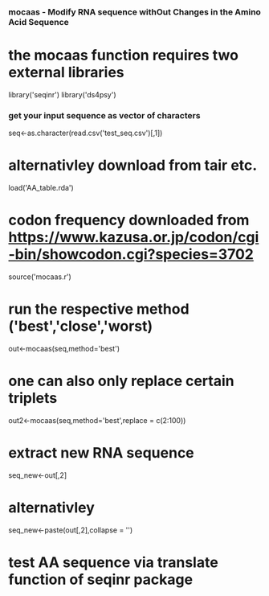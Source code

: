 ### mocaas - Modify RNA sequence withOut Changes in the Amino Acid Sequence

# the mocaas function requires two external libraries

library('seqinr')
library('ds4psy')

### get your input sequence as vector of characters
seq<-as.character(read.csv('test_seq.csv')[,1])

# alternativley download from tair etc. 


load('AA_table.rda')

# codon frequency downloaded from https://www.kazusa.or.jp/codon/cgi-bin/showcodon.cgi?species=3702

source('mocaas.r')

# run the respective method ('best','close','worst)
out<-mocaas(seq,method='best')
# one can also only replace certain triplets
out2<-mocaas(seq,method='best',replace = c(2:100))

# extract new RNA sequence
seq_new<-out[,2]

# alternativley 
seq_new<-paste(out[,2],collapse = '')

# test AA sequence via translate function of seqinr package
